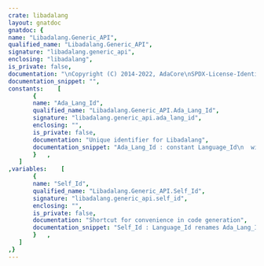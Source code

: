 ```yaml
---
crate: libadalang
layout: gnatdoc
gnatdoc: {
name: "Libadalang.Generic_API",
qualified_name: "Libadalang.Generic_API",
signature: "libadalang.generic_api",
enclosing: "libadalang",
is_private: false,
documentation: "\nCopyright (C) 2014-2022, AdaCore\nSPDX-License-Identifier: Apache-2.0",
documentation_snippet: "",
constants:    [
       {
       name: "Ada_Lang_Id",
       qualified_name: "Libadalang.Generic_API.Ada_Lang_Id",
       signature: "libadalang.generic_api.ada_lang_id",
       enclosing: "",
       is_private: false,
       documentation: "Unique identifier for Libadalang",
       documentation_snippet: "Ada_Lang_Id : constant Language_Id\n  with Import, External_Name => \"Libadalang__language_id\";",
       }   ,
   ]
,variables:    [
       {
       name: "Self_Id",
       qualified_name: "Libadalang.Generic_API.Self_Id",
       signature: "libadalang.generic_api.self_id",
       enclosing: "",
       is_private: false,
       documentation: "Shortcut for convenience in code generation",
       documentation_snippet: "Self_Id : Language_Id renames Ada_Lang_Id;",
       }   ,
   ]
,}
---
```

